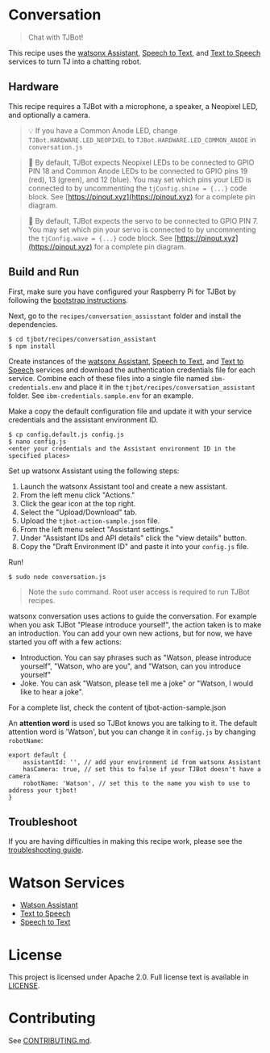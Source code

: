 # Conversation
> Chat with TJBot!

This recipe uses the [watsonx Assistant](https://www.ibm.com/watson/services/conversation/), [Speech to Text](https://www.ibm.com/watson/services/speech-to-text/), and [Text to Speech](https://www.ibm.com/watson/services/text-to-speech/) services to turn TJ into a chatting robot.

## Hardware
This recipe requires a TJBot with a microphone, a speaker, a Neopixel LED, and optionally a camera.

> 💡 If you have a Common Anode LED, change `TJBot.HARDWARE.LED_NEOPIXEL` to `TJBot.HARDWARE.LED_COMMON_ANODE` in `conversation.js`

> 📌 By default, TJBot expects Neopixel LEDs to be connected to GPIO PIN 18 and Common Anode LEDs to be connected to GPIO pins 19 (red), 13 (green), and 12 (blue). You may set which pins your LED is connected to by uncommenting the `tjConfig.shine = {...}` code block. See [https://pinout.xyz](https://pinout.xyz) for a complete pin diagram.

> 👋 By default, TJBot expects the servo to be connected to GPIO PIN 7. You may set which pin your servo is connected to by uncommenting the `tjConfig.wave = {...}` code block. See [https://pinout.xyz](https://pinout.xyz) for a complete pin diagram.

## Build and Run
First, make sure you have configured your Raspberry Pi for TJBot by following the [bootstrap instructions](https://github.com/ibmtjbot/tjbot/tree/master/bootstrap).

Next, go to the `recipes/conversation_assisstant` folder and install the dependencies.

    $ cd tjbot/recipes/conversation_assistant
    $ npm install

Create instances of the [watsonx Assistant](https://www.ibm.com/products/watsonx-assistant), [Speech to Text](https://www.ibm.com/products/speech-to-text), and [Text to Speech](https://www.ibm.com/products/text-to-speech) services and download the authentication credentials file for each service. Combine each of these files into a single file named `ibm-credentials.env` and place it in the `tjbot/recipes/conversation_assistant` folder. See `ibm-credentials.sample.env` for an example.

Make a copy the default configuration file and update it with your service credentials and the assistant environment ID.

    $ cp config.default.js config.js
    $ nano config.js
    <enter your credentials and the Assistant environment ID in the specified places>

Set up watsonx Assistant using the following steps:

1. Launch the watsonx Assistant tool and create a new assistant.
2. From the left menu click "Actions."
3. Click the gear icon at the top right.
4. Select the "Upload/Download" tab.
5. Upload the `tjbot-action-sample.json` file.
6. From the left menu select "Assistant settings."
7. Under "Assistant IDs and API details" click the "view details" button.
8. Copy the "Draft Environment ID" and paste it into your `config.js` file.

Run!

    $ sudo node conversation.js

> Note the `sudo` command. Root user access is required to run TJBot recipes.

watsonx conversation uses actions to guide the conversation. For example when you ask TJBot "Please introduce yourself", the action taken is to make an introduction. You can add your own new actions, but for now, we have started you off with a few actions:

- Introduction. You can say phrases such as "Watson, please introduce yourself", "Watson, who are you", and "Watson, can you introduce yourself"
- Joke. You can ask "Watson, please tell me a joke" or "Watson, I would like to hear a joke".

For a complete list, check the content of tjbot-action-sample.json

An **attention word** is used so TJBot knows you are talking to it. The default attention word is 'Watson', but you can change it in `config.js` by changing `robotName`:

    export default {
        assistantId: '', // add your environment id from watsonx Assistant
        hasCamera: true, // set this to false if your TJBot doesn't have a camera
        robotName: 'Watson', // set this to the name you wish to use to address your tjbot!
    }

## Troubleshoot
If you are having difficulties in making this recipe work, please see the [troubleshooting guide](../../TROUBLESHOOTING.md).

# Watson Services
- [Watson Assistant](https://www.ibm.com/products/watsonx-assistant)
- [Text to Speech](https://www.ibm.com/products/text-to-speech)
- [Speech to Text](https://www.ibm.com/products/speech-to-text)

# License
This project is licensed under Apache 2.0. Full license text is available in [LICENSE](../../LICENSE).

# Contributing
See [CONTRIBUTING.md](../../CONTRIBUTING.md).
